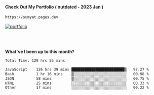 #### Check Out My Portfolio ( outdated - 2023 Jan ) 
````bash
https://sumyat.pages.dev
````

<a href='https://sumyat.pages.dev/'>
    <img src='https://github.com/sumyat-aung/sumyat-aung/assets/108873224/c9b4f2be-c585-4dd3-84e1-692c3854a6d8' alt='portfolio' align='center' />
</a>


<br />
<br />


<br />
<br />

**What've I been up to this month?**

<!--START_SECTION:waka-->

```txt
Total Time: 129 hrs 55 mins

JavaScript    126 hrs 39 mins ████████████████████████▒   97.27 %
Bash          1 hr 16 mins    ▒░░░░░░░░░░░░░░░░░░░░░░░░   00.98 %
JSON          58 mins         ▒░░░░░░░░░░░░░░░░░░░░░░░░   00.75 %
HTML          25 mins         ░░░░░░░░░░░░░░░░░░░░░░░░░   00.33 %
Other         17 mins         ░░░░░░░░░░░░░░░░░░░░░░░░░   00.22 %
```

<!--END_SECTION:waka-->




